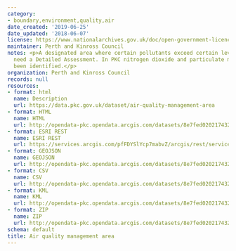 ```yaml
---
category:
- boundary,environment,quality,air
date_created: '2019-06-25'
date_updated: '2018-06-07'
license: https://www.nationalarchives.gov.uk/doc/open-government-licence/version/3/
maintainer: Perth and Kinross Council
notes: <p>A designated area where certain pollutants exceed certain levels and therefore
  need a Detailed Assessment. In PKC nitrogen dioxide and particulate matter have
  been identified.</p>
organization: Perth and Kinross Council
records: null
resources:
- format: html
  name: Description
  url: https://data.pkc.gov.uk/dataset/air-quality-management-area
- format: HTML
  name: HTML
  url: http://opendata-pkc.opendata.arcgis.com/datasets/8e7fed0202174329be528a1f9706dcd3_0
- format: ESRI REST
  name: ESRI REST
  url: https://services.arcgis.com/pfFDYSlYcp7mabvZ/arcgis/rest/services/Air_quality_management_area/FeatureServer/0
- format: GEOJSON
  name: GEOJSON
  url: http://opendata-pkc.opendata.arcgis.com/datasets/8e7fed0202174329be528a1f9706dcd3_0.geojson
- format: CSV
  name: CSV
  url: http://opendata-pkc.opendata.arcgis.com/datasets/8e7fed0202174329be528a1f9706dcd3_0.csv
- format: KML
  name: KML
  url: http://opendata-pkc.opendata.arcgis.com/datasets/8e7fed0202174329be528a1f9706dcd3_0.kml
- format: ZIP
  name: ZIP
  url: http://opendata-pkc.opendata.arcgis.com/datasets/8e7fed0202174329be528a1f9706dcd3_0.zip
schema: default
title: Air quality management area
---
```


